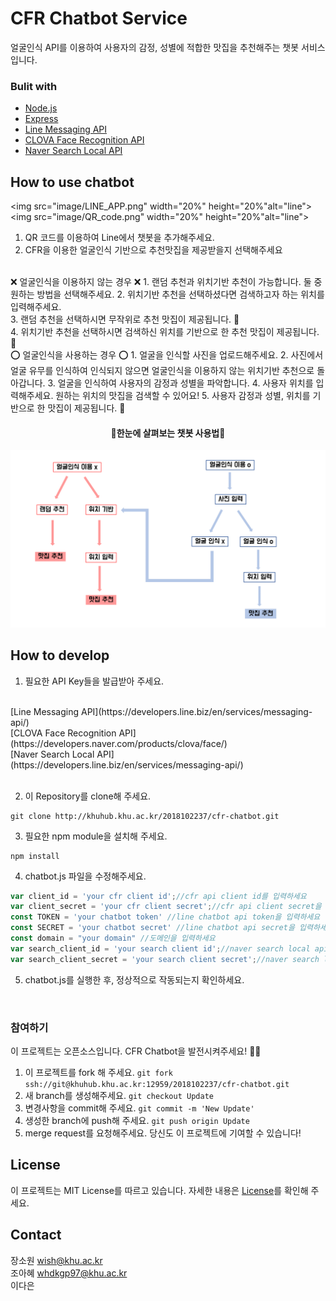 # CFR Chatbot Service

얼굴인식 API를 이용하여 사용자의 감정, 성별에 적합한 맛집을 추천해주는 챗봇 서비스입니다. 

### Bulit with
* [Node.js](https://nodejs.org/ko/)
* [Express](https://expressjs.com/)
* [Line Messaging API](https://developers.line.biz/en/services/messaging-api/)
* [CLOVA Face Recognition API](https://developers.naver.com/products/clova/face/)
* [Naver Search Local API](https://developers.line.biz/en/services/messaging-api/)


## How to use chatbot
<img src="image/LINE_APP.png" width="20%" height="20%"alt="line"></img>
<img src="image/QR_code.png" width="20%" height="20%"alt="line"></img>

1. QR 코드를 이용하여 Line에서 챗봇을 추가해주세요.
2.  CFR을 이용한 얼굴인식 기반으로 추천맛집을 제공받을지 선택해주세요


<br>
❌ 얼굴인식을 이용하지 않는 경우 ❌
1. 랜덤 추천과 위치기반 추천이 가능합니다. 둘 중 원하는 방법을 선택해주세요.
2. 위치기반 추천을 선택하셨다면 검색하고자 하는 위치를 입력해주세요. <br>
3. 랜덤 추천을 선택하시면 무작위로 추천 맛집이 제공됩니다. 🍜 <br>
4. 위치기반 추천을 선택하시면 검색하신 위치를 기반으로 한 추천 맛집이 제공됩니다. 🍰

<br>
⭕ 얼굴인식을 사용하는 경우 ⭕
1. 얼굴을 인식할 사진을 업로드해주세요.
2. 사진에서 얼굴 유무를 인식하여 인식되지 않으면 얼굴인식을 이용하지 않는 위치기반 추천으로 돌아갑니다.
3. 얼굴을 인식하여 사용자의 감정과 성별을 파악합니다. 
4. 사용자 위치를 입력해주세요. 원하는 위치의 맛집을 검색할 수 있어요!
5. 사용자 감정과 성별, 위치를 기반으로 한 맛집이 제공됩니다. 🥘

<br>
<h4 align="center">📜한눈에 살펴보는 챗봇 사용법📜</h4>
<p align="center"><img src="image/chabotAlgorithm .png"></img></p>

## How to develop
1. 필요한 API Key들을 발급받아 주세요.
<br>
[Line Messaging API](https://developers.line.biz/en/services/messaging-api/)<br>
[CLOVA Face Recognition API](https://developers.naver.com/products/clova/face/)<br>
[Naver Search Local API](https://developers.line.biz/en/services/messaging-api/)<br>
<br>

2. 이 Repository를 clone해 주세요.
```
git clone http://khuhub.khu.ac.kr/2018102237/cfr-chatbot.git
```
3. 필요한 npm module을 설치해 주세요.
```
npm install
```
4. chatbot.js 파일을 수정해주세요.
```javascript
var client_id = 'your cfr client id';//cfr api client id를 입력하세요
var client_secret = 'your cfr client secret';//cfr api client secret을 입력하세요
const TOKEN = 'your chatbot token' //line chatbot api token을 입력하세요
const SECRET = 'your chatbot secret' //line chatbot api secret을 입력하세요
const domain = "your domain" //도메인을 입력하세요
var search_client_id = 'your search client id';//naver search local api client id를 입력하세요
var search_client_secret = 'your search client secret';//naver search local api client secret 입력하세요
```
5. chatbot.js를 실행한 후, 정상적으로 작동되는지 확인하세요.
<br>

### 참여하기
이 프로젝트는 오픈소스입니다. CFR Chatbot을 발전시켜주세요! 👩‍💻

1. 이 프로젝트를 fork 해 주세요. `git fork ssh://git@khuhub.khu.ac.kr:12959/2018102237/cfr-chatbot.git`
2. 새 branch를 생성해주세요. `git checkout Update`
3. 변경사항을 commit해 주세요. `git commit -m 'New Update'`
4. 생성한 branch에 push해 주세요. `git push origin Update`
5. merge request를 요청해주세요. 당신도 이 프로젝트에 기여할 수 있습니다!
 

## License
이 프로젝트는 MIT License를 따르고 있습니다. 자세한 내용은 [License](http://khuhub.khu.ac.kr/2018102237/cfr-chatbot/blob/master/LICENSE)를 확인해 주세요.

## Contact
장소원  wish@khu.ac.kr<br>
조아혜  whdkgp97@khu.ac.kr<br>
이다은  